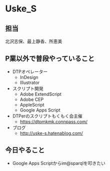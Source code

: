 # Uske_S

## 担当
北沢志保、最上静香、所恵美

## P業以外で普段やっていること
- DTPオペレーター
  - InDesign
  - Illustrator
- スクリプト開発
  - Adobe ExtendScript
  - Adobe CEP
  - AppleScript
  - Google Apps Script
- DTPerのスクリプトもくもく会主催
  - https://dtpmkmk.connpass.com/
- ブログ
  - http://uske-s.hatenablog.com/

## 今日やること
- Google Apps Scriptからim@sparqlを叩きたい
